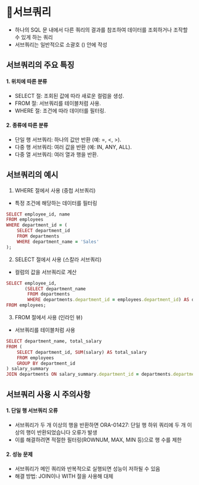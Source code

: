 # 🧩서브쿼리
- 하나의 SQL 문 내에서 다른 쿼리의 결과를 참조하여 데이터를 조회하거나 조작할 수 있게 하는 쿼리
-  서브쿼리는 일반적으로 소괄호 () 안에 작성

## 서브쿼리의 주요 특징
  
#### 1. 위치에 따른 분류

   - SELECT 절: 조회된 값에 따라 새로운 컬럼을 생성.
   - FROM 절: 서브쿼리를 테이블처럼 사용.
   - WHERE 절: 조건에 따라 데이터를 필터링.

#### 2. 종류에 따른 분류

   - 단일 행 서브쿼리: 하나의 값만 반환 (예: =, <, >).
   - 다중 행 서브쿼리: 여러 값을 반환 (예: IN, ANY, ALL).
   - 다중 열 서브쿼리: 여러 열과 행을 반환.

## 서브쿼리의 예시

1. WHERE 절에서 사용 (중첩 서브쿼리)
- 특정 조건에 해당하는 데이터를 필터링
  
```ruby
SELECT employee_id, name
FROM employees
WHERE department_id = (
    SELECT department_id
    FROM departments
    WHERE department_name = 'Sales'
);
```

2. SELECT 절에서 사용 (스칼라 서브쿼리)
- 컬럼의 값을 서브쿼리로 계산
  
```ruby
SELECT employee_id, 
       (SELECT department_name 
        FROM departments 
        WHERE departments.department_id = employees.department_id) AS department
FROM employees;
```

3. FROM 절에서 사용 (인라인 뷰)
- 서브쿼리를 테이블처럼 사용

```ruby
SELECT department_name, total_salary
FROM (
    SELECT department_id, SUM(salary) AS total_salary
    FROM employees
    GROUP BY department_id
) salary_summary
JOIN departments ON salary_summary.department_id = departments.department_id;
```

## 서브쿼리 사용 시 주의사항

#### 1. 단일 행 서브쿼리 오류

- 서브쿼리가 두 개 이상의 행을 반환하면 ORA-01427: 단일 행 하위 쿼리에 두 개 이상의 행이 반환되었습니다 오류가 발생
- 이를 해결하려면 적절한 필터링(ROWNUM, MAX, MIN 등)으로 행 수를 제한

#### 2. 성능 문제

- 서브쿼리가 메인 쿼리와 반복적으로 실행되면 성능이 저하될 수 있음
- 해결 방법: JOIN이나 WITH 절을 사용해 대체